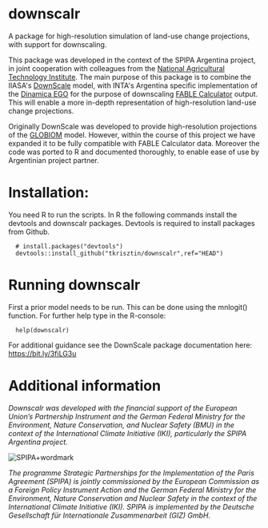 # downscalr
A package for high-resolution simulation of land-use change projections, with support for downscaling. 

This package was developed in the context of the SPIPA Argentina project, in joint cooperation with colleagues from the [National Agricultural Technology Institute](https://www.argentina.gob.ar/inta). The main purpose of this package is to combine the IIASA's [DownScale](https://github.com/iiasa/DownScale) model, with INTA's Argentina specific implementation of the [Dinamica EGO](https://csr.ufmg.br/dinamica/) for the purpose of downscaling [FABLE Calculator](https://www.abstract-landscapes.com/fable-calculator) output. This will enable a more in-depth representation of high-resolution land-use change projections.

Originally DownScale was developed to provide high-resolution projections of the [GLOBIOM](https://iiasa.ac.at/web/home/research/GLOBIOM/GLOBIOM.html) model. However, within the course of this project we have expanded it to be fully compatible with FABLE Calculator data. Moreover the code was ported to R and documented thoroughly, to enable ease of use by Argentinian project partner.

# Installation:

You need R to run the scripts. In R the following commands install the devtools and downscalr packages. Devtools is required to install packages from Github.

      # install.packages("devtools")
      devtools::install_github("tkrisztin/downscalr",ref="HEAD")
      
# Running downscalr

First a prior model needs to be run. This can be done using the mnlogit() function. For further help type in the R-console:

      help(downscalr)

For additional guidance see the DownScale package documentation here: https://bit.ly/3fiLG3u
      
# Additional information

*Downscalr was developed  with the financial support of the European Union’s Partnership Instrument and the German Federal Ministry for the Environment, Nature Conservation, and Nuclear Safety (BMU) in the context of the International Climate Initiative (IKI), particularly the SPIPA Argentina project.*

![SPIPA+wordmark](https://user-images.githubusercontent.com/9318979/150418047-76d8477c-20be-459a-8e3d-bee6c6bb5032.jpeg)

*The programme Strategic Partnerships for the Implementation of the Paris Agreement (SPIPA) is jointly commissioned by the European Commission as a Foreign Policy Instrument Action and the German Federal Ministry for the Environment, Nature Conservation and Nuclear Safety in the context of the International Climate Initiative (IKI). SPIPA is implemented by the Deutsche Gesellschaft für Internationale Zusammenarbeit (GIZ) GmbH.*

